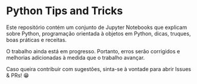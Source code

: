 # Python Tips and Tricks

Este repositório contém um conjunto de Jupyter Notebooks que explicam sobre Python, programação orientada à objetos em Python, dicas, truques, boas práticas e receitas.

O trabalho ainda está em progresso. Portanto, erros serão corrigidos e melhorias adicionadas à medida que o trabalho avançar.

Caso queira contribuir com sugestões, sinta-se à vontade para abrir Issues & PRs! :grin:
